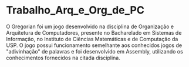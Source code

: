 # Trabalho_Arq_e_Org_de_PC
 
O Gregorian foi um jogo desenvolvido na disciplina de Organização e Arquitetura de
Computadores, presente no Bacharelado em Sistemas de Informação, no Instituto de
Ciências Matemáticas e de Computação da USP. O jogo possui funcionamento
semelhante aos conhecidos jogos de "adivinhação" de palavras e foi desenvolvido em
Assembly, utilizando os conhecimentos fornecidos na citada disciplina.